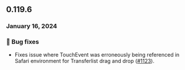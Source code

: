## 0.119.6

### January 16, 2024

### 🐛 Bug fixes

- Fixes issue where TouchEvent was erroneously being referenced in Safari environment for Transferlist drag and drop ([#1123](https://github.com/formkit/formkit/issues/1123)).
